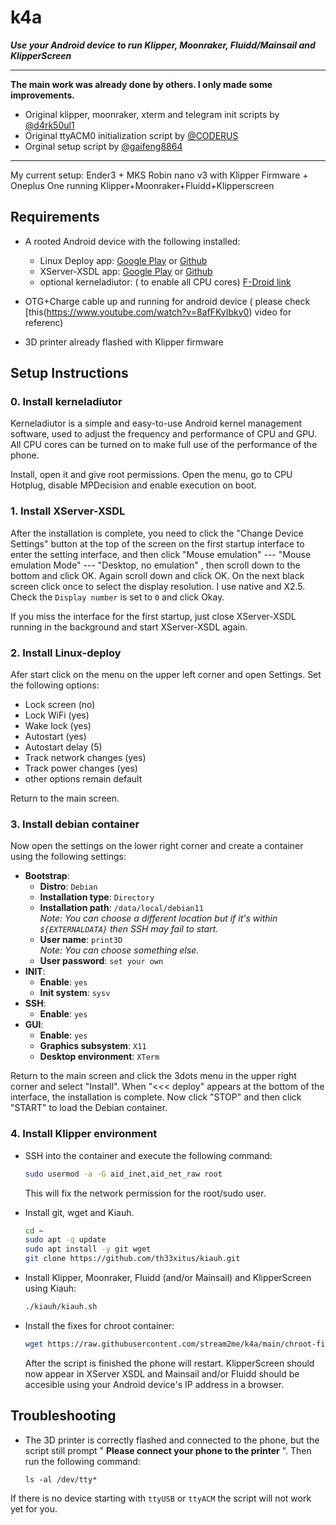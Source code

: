 # k4a
***Use your Android device to run Klipper, Moonraker, Fluidd/Mainsail and KlipperScreen***

***
**The main work was already done by others. I only made some improvements.**
- Original klipper, moonraker, xterm and telegram init scripts by [@d4rk50ul1](https://github.com/d4rk50ul1/klipper-on-android)
- Original ttyACM0 initialization script by [@CODERUS](https://gist.github.com/CODERUS/a5ec4a456f5b58186cbebb66a8542a2e)
- Orginal setup script by [@gaifeng8864](https://github.com/gaifeng8864/klipper-on-android) 
***
My current setup: Ender3 + MKS Robin nano v3  with Klipper Firmware + Oneplus One running Klipper+Moonraker+Fluidd+Klipperscreen

## Requirements
- A rooted Android device with the following installed:
  - Linux Deploy app: [Google Play](https://play.google.com/store/apps/details?id=ru.meefik.linuxdeploy) or [Github](https://github.com/meefik/linuxdeploy/releases/tag/2.6.0)
  - XServer-XSDL app: [Google Play](https://play.google.com/store/apps/details?id=x.org.server) or [Github](https://sourceforge.net/projects/libsdl-android/files/apk/XServer-XSDL/)
  - optional kerneladiutor: ( to enable all CPU cores) [F-Droid link](https://f-droid.org/en/packages/com.nhellfire.kerneladiutor/)

- OTG+Charge cable up and running for android device ( please check [this(https://www.youtube.com/watch?v=8afFKyIbky0) video for referenc)
- 3D printer already flashed with Klipper firmware

## Setup Instructions
### 0. Install kerneladiutor ###

Kerneladiutor is a simple and easy-to-use Android kernel management software, used to adjust the frequency and performance of CPU and GPU. All CPU cores can be turned on to make full use of the performance of the phone.

Install, open it and give root permissions.
Open the menu, go to CPU Hotplug, disable MPDecision and enable execution on boot.

### 1. Install XServer-XSDL ###

After the installation is complete, you need to click the "Change Device Settings" button at the top of the screen on the first startup interface to enter the setting interface, and then click "Mouse emulation" --- "Mouse emulation Mode" --- "Desktop, no emulation" , then scroll down to the bottom and click OK.
Again scroll down and click OK.
On the next black screen click once to select the display resolution. I use native and X2.5.
Check the `Display number` is set to `0` and click Okay.

If you miss the interface for the first startup, just close XServer-XSDL running in the background and start XServer-XSDL again.

### 2. Install Linux-deploy ###

Afer start click on the menu on the upper left corner and open Settings.
Set the following options:
 - Lock screen (no)
 - Lock WiFi (yes)
 - Wake lock (yes)
 - Autostart (yes)
 - Autostart delay (5)
 - Track network changes (yes)
 - Track power changes (yes)
 - other options remain default  

Return to the main screen.

### 3. Install debian container ###
Now open the settings on the lower right corner and create a container using the following settings:
  - **Bootstrap**:
    - **Distro**: `Debian`
    - **Installation type**: `Directory`   
    - **Installation path**: `/data/local/debian11`  
    *Note: You can choose a different location but if it's within `${EXTERNALDATA}` then SSH may fail to start.*  
    - **User name**: `print3D`  
    *Note: You can choose something else.*
    - **User password**: `set your own`
  - **INIT**:
    - **Enable**: `yes`
    - **Init system**: `sysv`
  - **SSH**:
    - **Enable**: `yes`
  - **GUI**:
    - **Enable**: `yes`
    - **Graphics subsystem**: `X11`
    - **Desktop environment**: `XTerm`
    
Return to the main screen and click the 3dots menu in the upper right corner and select "Install".
When "<<< deploy" appears at the bottom of the interface, the installation is complete.
Now click "STOP" and then click "START" to load the Debian container.

### 4. Install Klipper environment ###

- SSH into the container and execute the following command:
  ```bash
  sudo usermod -a -G aid_inet,aid_net_raw root
  ```
  This will fix the network permission for the root/sudo user.

- Install git, wget and Kiauh.
  ```bash
  cd ~
  sudo apt -q update
  sudo apt install -y git wget
  git clone https://github.com/th33xitus/kiauh.git
  ```
- Install Klipper, Moonraker, Fluidd (and/or Mainsail) and KlipperScreen using Kiauh:
  ```bash
  ./kiauh/kiauh.sh
  ```
- Install the fixes for chroot container:
  ```bash
  wget https://raw.githubusercontent.com/stream2me/k4a/main/chroot-fix.sh | bash -
  ```
  After the script is finished the phone will restart. KlipperScreen should now appear in XServer XSDL and Mainsail and/or Fluidd should be accesible using your Android device's IP address in a browser.
  
## Troubleshooting ##  

- The 3D printer is correctly flashed and connected to the phone, but the script still prompt " **Please connect your phone to the printer** ". Then run the following command:

      ls -al /dev/tty*

If there is no device starting with `ttyUSB` or `ttyACM` the script will not work yet for you.
